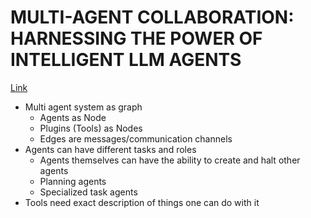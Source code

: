 
# MULTI-AGENT COLLABORATION: HARNESSING THE POWER OF INTELLIGENT LLM AGENTS

[Link](https://arxiv.org/pdf/2306.03314)

- Multi agent system as graph
	- Agents as Node
	- Plugins (Tools) as Nodes
	- Edges are messages/communication channels
- Agents can have different tasks and roles
	- Agents themselves can have the ability to create and halt other agents
	- Planning agents
	- Specialized task agents
- Tools need exact description of things one can do with it


